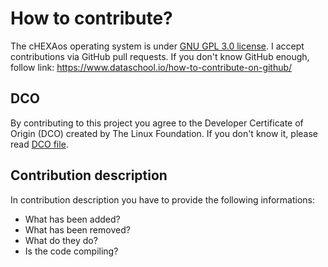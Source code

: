 # How to contribute?
The cHEXAos operating system is under [GNU GPL 3.0 license](LICENSE).
I accept contributions via GitHub pull requests.
If you don't know GitHub enough, follow link:
https://www.dataschool.io/how-to-contribute-on-github/

## DCO
By contributing to this project you agree to the Developer Certificate of Origin (DCO) created by The Linux Foundation.
If you don't know it, please read [DCO file](DCO).

## Contribution description
In contribution description you have to provide the following informations:
* What has been added?
* What has been removed?
* What do they do?
* Is the code compiling?
